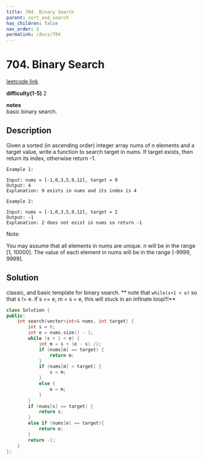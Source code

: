 ```yaml
---
title: 704. Binary Search
parent: sort_and_search
has_children: false
nav_order: 2
permalink: /docs/704
---
```

# 704. Binary Search

[leetcode link](https://leetcode.com/problems/binary-search/)

**difficulty(1-5)** 
2

**notes**   
basic binary search.

## Description
Given a sorted (in ascending order) integer array nums of n elements and a target value, write a function to search target in nums. If target exists, then return its index, otherwise return -1.

```
Example 1:

Input: nums = [-1,0,3,5,9,12], target = 9
Output: 4
Explanation: 9 exists in nums and its index is 4

Example 2:

Input: nums = [-1,0,3,5,9,12], target = 2
Output: -1
Explanation: 2 does not exist in nums so return -1
 ```

Note:

You may assume that all elements in nums are unique.
n will be in the range [1, 10000].
The value of each element in nums will be in the range [-9999, 9999].

## Solution
classic, and basic template for binary search.
**
note that `while(s+1 < e)` so that s != e. if s == e, m = s = e, this will stuck in 
an infinate loop!!!**

```c++
class Solution {
public:
    int search(vector<int>& nums, int target) {
        int s = 0; 
        int e = nums.size() - 1;
        while (s + 1 < e) {
            int m = s + (e - s) /2;
            if (nums[m] == target) {
                return m;
            }
            if (nums[m] < target) {
                s = m;
            }
            else {
                e = m;
            }
        }
        if (nums[s] == target) {
            return s;
        }
        else if (nums[e] == target){
            return e;
        }
        return -1;
    }
};
```


<!-- 
Default label
{: .label }

Blue label
{: .label .label-blue }

Stable
{: .label .label-green }

New release
{: .label .label-purple }

Coming soon
{: .label .label-yellow }

Deprecated
{: .label .label-red } -->

